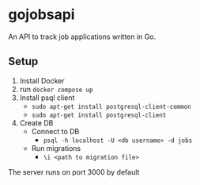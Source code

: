 # gojobsapi
An API to track job applications written in Go.

## Setup

1. Install Docker
2. run `docker compose up`
3. Install psql client
    - `sudo apt-get install postgresql-client-common`
    - `sudo apt-get install postgresql-client`
3. Create DB
    - Connect to DB
        - `psql -h localhost -U <db username> -d jobs`
    - Run migrations
        - `\i <path to migration file>`

The server runs on port 3000 by default
